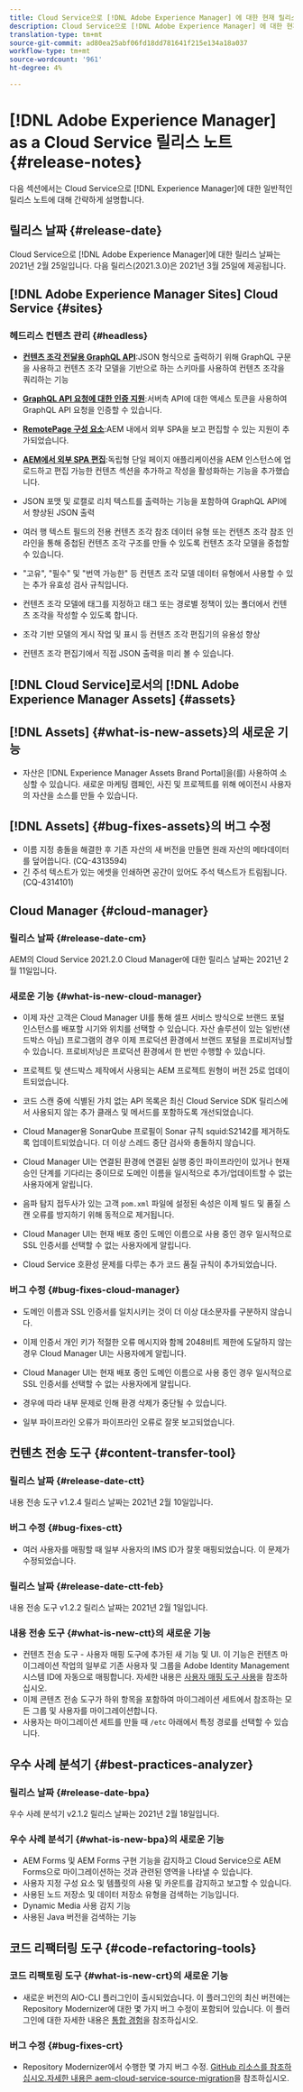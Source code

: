 ```yaml
---
title: Cloud Service으로 [!DNL Adobe Experience Manager] 에 대한 현재 릴리스 노트입니다.
description: Cloud Service으로 [!DNL Adobe Experience Manager] 에 대한 현재 릴리스 노트입니다.
translation-type: tm+mt
source-git-commit: ad80ea25abf06fd18dd781641f215e134a18a037
workflow-type: tm+mt
source-wordcount: '961'
ht-degree: 4%

---
```



# [!DNL Adobe Experience Manager] as a Cloud Service 릴리스 노트 {#release-notes}

다음 섹션에서는 Cloud Service으로 [!DNL Experience Manager]에 대한 일반적인 릴리스 노트에 대해 간략하게 설명합니다.

## 릴리스 날짜 {#release-date}

Cloud Service으로 [!DNL Adobe Experience Manager]에 대한 릴리스 날짜는 2021년 2월 25일입니다.
다음 릴리스(2021.3.0)은 2021년 3월 25일에 제공됩니다.

## [!DNL Adobe Experience Manager Sites] Cloud Service  {#sites}

### 헤드리스 컨텐츠 관리 {#headless}

* **[컨텐츠 조각 전달용 GraphQL API](/help/assets/content-fragments/graphql-api-content-fragments.md)**:JSON 형식으로 출력하기 위해 GraphQL 구문을 사용하고 컨텐츠 조각 모델을 기반으로 하는 스키마를 사용하여 컨텐츠 조각을 쿼리하는 기능

* **[GraphQL API 요청에 대한 인증 지원](/help/assets/content-fragments/graphql-authentication-content-fragments.md)**:서버측 API에 대한 액세스 토큰을 사용하여 GraphQL API 요청을 인증할 수 있습니다.

* **[RemotePage 구성 요소](/help/implementing/developing/hybrid/remote-page.md)**:AEM 내에서 외부 SPA을 보고 편집할 수 있는 지원이 추가되었습니다.

* **[AEM에서 외부 SPA 편집](/help/implementing/developing/hybrid/editing-external-spa.md)**:독립형 단일 페이지 애플리케이션을 AEM 인스턴스에 업로드하고 편집 가능한 컨텐츠 섹션을 추가하고 작성을 활성화하는 기능을 추가했습니다.

* JSON 포맷 및 로캘로 리치 텍스트를 출력하는 기능을 포함하여 GraphQL API에서 향상된 JSON 출력

* 여러 행 텍스트 필드의 전용 컨텐츠 조각 참조 데이터 유형 또는 컨텐츠 조각 참조 인라인을 통해 중첩된 컨텐츠 조각 구조를 만들 수 있도록 컨텐츠 조각 모델을 중첩할 수 있습니다.

* &quot;고유&quot;, &quot;필수&quot; 및 &quot;번역 가능한&quot; 등 컨텐츠 조각 모델 데이터 유형에서 사용할 수 있는 추가 유효성 검사 규칙입니다.

* 컨텐츠 조각 모델에 태그를 지정하고 태그 또는 경로별 정책이 있는 폴더에서 컨텐츠 조각을 작성할 수 있도록 합니다.

* 조각 기반 모델의 게시 작업 및 표시 등 컨텐츠 조각 편집기의 유용성 향상

* 컨텐츠 조각 편집기에서 직접 JSON 출력을 미리 볼 수 있습니다.

<!--
### Progressive Web Apps (PWAs) {#pwa}

* [A Progressive Web App (PWA) version of a site](/help/sites-cloud/authoring/features/enable-pwa.md)  can now be enabled at the project level via simple configuration.
-->

## [!DNL Cloud Service]로서의 [!DNL Adobe Experience Manager Assets] {#assets}

## [!DNL Assets] {#what-is-new-assets}의 새로운 기능

* 자산은 [!DNL Experience Manager Assets Brand Portal]을(를) 사용하여 소싱할 수 있습니다. 새로운 마케팅 캠페인, 사진 및 프로젝트를 위해 에이전시 사용자의 자산을 소스를 만들 수 있습니다.

<!-- TBD: refine this list of features and enh. for Feb release.

Customers using the Connected Assets feature can now easily view and track assets used on remote Sites instances. This affords customers a complete view of being used across all Sites powered pages, allowing for better tracking, management, and brand consistency.  

Indicators for expired, approved, and rejected statuses now available for assets in Column view.

Ability to select a root path. select if a minimum number of tags is required. 

Add a Boolean or radio widget type to metadata schema setup. -->

## [!DNL Assets] {#bug-fixes-assets}의 버그 수정

* 이름 지정 충돌을 해결한 후 기존 자산의 새 버전을 만들면 원래 자산의 메타데이터를 덮어씁니다. (CQ-4313594)
* 긴 주석 텍스트가 있는 에셋을 인쇄하면 공간이 있어도 주석 텍스트가 트림됩니다. (CQ-4314101)

## Cloud Manager {#cloud-manager}

### 릴리스 날짜 {#release-date-cm}

AEM의 Cloud Service 2021.2.0 Cloud Manager에 대한 릴리스 날짜는 2021년 2월 11일입니다.

### 새로운 기능 {#what-is-new-cloud-manager}


* 이제 자산 고객은 Cloud Manager UI를 통해 셀프 서비스 방식으로 브랜드 포털 인스턴스를 배포할 시기와 위치를 선택할 수 있습니다. 자산 솔루션이 있는 일반(샌드박스 아님) 프로그램의 경우 이제 프로덕션 환경에서 브랜드 포털을 프로비저닝할 수 있습니다. 프로비저닝은 프로덕션 환경에서 한 번만 수행할 수 있습니다.

* 프로젝트 및 샌드박스 제작에서 사용되는 AEM 프로젝트 원형이 버전 25로 업데이트되었습니다.

* 코드 스캔 중에 식별된 가치 없는 API 목록은 최신 Cloud Service SDK 릴리스에서 사용되지 않는 추가 클래스 및 메서드를 포함하도록 개선되었습니다.

* Cloud Manager용 SonarQube 프로필이 Sonar 규칙 squid:S2142를 제거하도록 업데이트되었습니다. 더 이상 스레드 중단 검사와 충돌하지 않습니다.

* Cloud Manager UI는 연결된 환경에 연결된 실행 중인 파이프라인이 있거나 현재 승인 단계를 기다리는 중이므로 도메인 이름을 일시적으로 추가/업데이트할 수 없는 사용자에게 알립니다.

* 음파 탐지 접두사가 있는 고객 `pom.xml` 파일에 설정된 속성은 이제 빌드 및 품질 스캔 오류를 방지하기 위해 동적으로 제거됩니다.

* Cloud Manager UI는 현재 배포 중인 도메인 이름으로 사용 중인 경우 일시적으로 SSL 인증서를 선택할 수 없는 사용자에게 알립니다.

* Cloud Service 호환성 문제를 다루는 추가 코드 품질 규칙이 추가되었습니다.

### 버그 수정 {#bug-fixes-cloud-manager}

* 도메인 이름과 SSL 인증서를 일치시키는 것이 더 이상 대소문자를 구분하지 않습니다.

* 이제 인증서 개인 키가 적절한 오류 메시지와 함께 2048비트 제한에 도달하지 않는 경우 Cloud Manager UI는 사용자에게 알립니다.

* Cloud Manager UI는 현재 배포 중인 도메인 이름으로 사용 중인 경우 일시적으로 SSL 인증서를 선택할 수 없는 사용자에게 알립니다.

* 경우에 따라 내부 문제로 인해 환경 삭제가 중단될 수 있습니다.

* 일부 파이프라인 오류가 파이프라인 오류로 잘못 보고되었습니다.

## 컨텐츠 전송 도구 {#content-transfer-tool}

### 릴리스 날짜 {#release-date-ctt}

내용 전송 도구 v1.2.4 릴리스 날짜는 2021년 2월 10일입니다.

### 버그 수정 {#bug-fixes-ctt}

* 여러 사용자를 매핑할 때 일부 사용자의 IMS ID가 잘못 매핑되었습니다. 이 문제가 수정되었습니다.

### 릴리스 날짜 {#release-date-ctt-feb}

내용 전송 도구 v1.2.2 릴리스 날짜는 2021년 2월 1일입니다.

### 내용 전송 도구 {#what-is-new-ctt}의 새로운 기능

* 컨텐츠 전송 도구 - 사용자 매핑 도구에 추가된 새 기능 및 UI. 이 기능은 컨텐츠 마이그레이션 작업의 일부로 기존 사용자 및 그룹을 Adobe Identity Management 시스템 ID에 자동으로 매핑합니다.
자세한 내용은 [사용자 매핑 도구 사용](https://experienceleague.adobe.com/docs/experience-manager-cloud-service/moving/cloud-migration/content-transfer-tool/using-user-mapping-tool.html)을 참조하십시오.
* 이제 콘텐츠 전송 도구가 하위 항목을 포함하여 마이그레이션 세트에서 참조하는 모든 그룹 및 사용자를 마이그레이션합니다.
* 사용자는 마이그레이션 세트를 만들 때 `/etc` 아래에서 특정 경로를 선택할 수 있습니다.

## 우수 사례 분석기 {#best-practices-analyzer}

### 릴리스 날짜 {#release-date-bpa}

우수 사례 분석기 v2.1.2 릴리스 날짜는 2021년 2월 18일입니다.

### 우수 사례 분석기 {#what-is-new-bpa}의 새로운 기능

* AEM Forms 및 AEM Forms 구현 기능을 감지하고 Cloud Service으로 AEM Forms으로 마이그레이션하는 것과 관련된 영역을 나타낼 수 있습니다.
* 사용자 지정 구성 요소 및 템플릿의 사용 및 카운트를 감지하고 보고할 수 있습니다.
* 사용된 노드 저장소 및 데이터 저장소 유형을 검색하는 기능입니다.
* Dynamic Media 사용 감지 기능
* 사용된 Java 버전을 검색하는 기능

## 코드 리팩터링 도구 {#code-refactoring-tools}

### 코드 리팩토링 도구 {#what-is-new-crt}의 새로운 기능

* 새로운 버전의 AIO-CLI 플러그인이 출시되었습니다. 이 플러그인의 최신 버전에는 Repository Modernizer에 대한 몇 가지 버그 수정이 포함되어 있습니다.
이 플러그인에 대한 자세한 내용은 [통합 경험](https://experienceleague.adobe.com/docs/experience-manager-cloud-service/moving/refactoring-tools/unified-experience.html?lang=en#benefits)을 참조하십시오.

### 버그 수정 {#bug-fixes-crt}

* Repository Modernizer에서 수행한 몇 가지 버그 수정.
[GitHub 리소스를 참조하십시오.자세한 내용은 aem-cloud-service-source-migration](https://github.com/adobe/aem-cloud-service-source-migration/tree/master/packages/repository-modernizer)을 참조하십시오.








